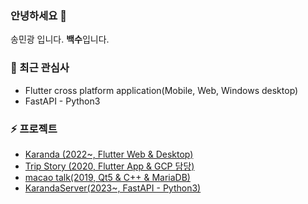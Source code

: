### 안녕하세요 👋
송민광 입니다.
**백수**입니다.

### 🎯 최근 관심사
 - Flutter cross platform application(Mobile, Web, Windows desktop)
 - FastAPI - Python3

### ⚡ 프로젝트
 - [Karanda (2022~, Flutter Web & Desktop)](https://github.com/alsrhkd77/Karanda)
 - [Trip Story (2020, Flutter App & GCP 담당)](https://github.com/alsrhkd77/TripStoryApp)
 - [macao talk(2019, Qt5 & C++ & MariaDB)](https://github.com/alsrhkd77/macao_talk)
 - [KarandaServer(2023~, FastAPI - Python3)](https://github.com/alsrhkd77/KarandaServer)
<!--
**alsrhkd77/alsrhkd77** is a ✨ _special_ ✨ repository because its `README.md` (this file) appears on your GitHub profile.

Here are some ideas to get you started:

- 🔭 I’m currently working on ...
- 🌱 I’m currently learning ...
- 👯 I’m looking to collaborate on ...
- 🤔 I’m looking for help with ...
- 💬 Ask me about ...
- 📫 How to reach me: ...
- 😄 Pronouns: ...
- ⚡ Fun fact: ...
-->
